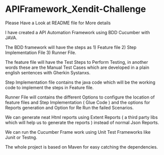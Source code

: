 # APIFramework_Xendit-Challenge
Please Have a Look at README file for More details

I have created a API Automation Framework using BDD Cucumber with JAVA.

The BDD framework will have the steps as 1) Feature file 2) Step Implementation File 3) Runner File.

The feature file will have the Test Steps to Perform Testing, in another words these are the Manual Test Cases which are developed in a plain english
sentences with Gherkin Systanxs.

Step Implementation file contains the java code which will be the working code to implement the steps in Feature file.

Runner File will contains the different Options to configure the location of feature files and Step Implementation ( Glue Code ) and the options for Reports
generation and Option for Re Run the failed Scenarios.

We can generate neat Html reports using Extent Reports ( a third party libs which will help us to generate the reports ) instead of normal Json Reports.

We can run the Cucumber Frame work using Unit Test Frameworks like Junit or Testng.

The whole project is based on Maven for easy catching the dependencies.
